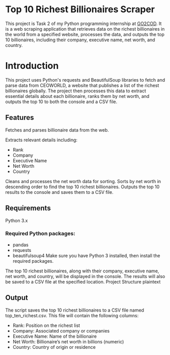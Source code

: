 # Top 10 Richest Billionaires Scraper
This project is Task 2 of my Python programming internship at [GO2COD](https://go2cod.com.et/). 
It is a web scraping application that retrieves data on the richest billionaires in the world from a specified website,
processes the data, and outputs the top 10 billionaires, including their company, executive name, net worth, and country.

# Introduction
This project uses Python's requests and BeautifulSoup libraries to fetch and parse data from CEOWORLD, a website that publishes a list of the richest billionaires globally. The project then processes this data to extract essential details about each billionaire, ranks them by net worth, and outputs the top 10 to both the console and a CSV file.

## Features
Fetches and parses billionaire data from the web.

Extracts relevant details including:
* Rank
* Company
* Executive Name
* Net Worth
* Country
  
Cleans and processes the net worth data for sorting.
Sorts by net worth in descending order to find the top 10 richest billionaires.
Outputs the top 10 results to the console and saves them to a CSV file.

## Requirements
Python 3.x
### Required Python packages:
* pandas
* requests
* beautifulsoup4
Make sure you have Python 3 installed, then install the required packages.

The top 10 richest billionaires, along with their company, executive name, net worth, and country, will be displayed in the console.
The results will also be saved to a CSV file at the specified location.
Project Structure
plaintext

## Output
The script saves the top 10 richest billionaires to a CSV file named top_ten_richest.csv.
This file will contain the following columns:

* Rank: Position on the richest list
* Company: Associated company or companies
* Executive Name: Name of the billionaire
* Net Worth: Billionaire’s net worth in billions (numeric)
* Country: Country of origin or residence
